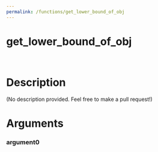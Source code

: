 ```yaml
---
permalink: /functions/get_lower_bound_of_obj
---
```

# get_lower_bound_of_obj  
&nbsp;  
# Description  
(No description provided. Feel free to make a pull request!) 
&nbsp;  
# Arguments
### argument0

&nbsp;    


